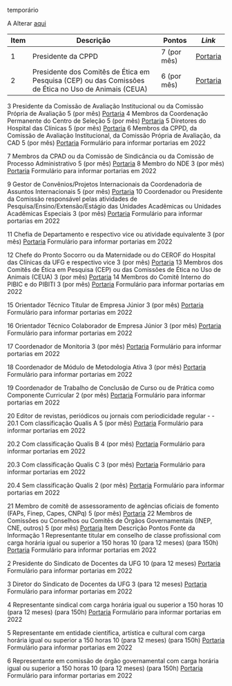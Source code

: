 temporário

A Alterar [aqui](https://docs.google.com/spreadsheets/d/1r7R49SosuoSZuDxSHp_M1s5jyZYC9O7KnHdICywnbtQ/edit?usp=drive_web&ouid=105036038655527034429)


|Item|Descrição|Pontos|**_Link_**|
|-|-|-|-|
|1|Presidente da CPPD|7 (por mês)|[Portaria](./portaria.md)|
|2|Presidente dos Comitês de Ética em Pesquisa (CEP) ou das Comissões de Ética no Uso de Animais (CEUA)|6 (por mês)|[Portaria](./portaria.md)|


3	Presidente da Comissão de Avaliação Institucional ou da Comissão Própria de Avaliação	5
(por mês)	[Portaria](./portaria.md)
4	Membros da Coordenação Permanente do Centro de Seleção	5
(por mês)	[Portaria](./portaria.md)
5	Diretores do Hospital das Clínicas	5
(por mês)	[Portaria](./portaria.md)
6	Membros da CPPD, da Comissão de Avaliação Institucional, da Comissão Própria de Avaliação, da CAD	5
(por mês)	[Portaria](./portaria.md)
Formulário para informar portarias em 2022

7	Membros da CPAD ou da Comissão de Sindicância ou da Comissão de Processo Administrativo	5
(por mês)	[Portaria](./portaria.md)
8	Membro do NDE	3
(por mês)	[Portaria](./portaria.md)
Formulário para informar portarias em 2022

9	Gestor de Convênios/Projetos Internacionais da Coordenadoria de Assuntos Internacionais	5
(por mês)	[Portaria](./portaria.md)
10	Coordenador ou Presidente da Comissão responsável pelas atividades de Pesquisa/Ensino/Extensão/Estágio das Unidades Acadêmicas ou Unidades Acadêmicas Especiais	3
(por mês)	[Portaria](./portaria.md)
Formulário para informar portarias em 2022

11	Chefia de Departamento e respectivo vice ou atividade equivalente	3
(por mês)	[Portaria](./portaria.md)
Formulário para informar portarias em 2022

12	Chefe do Pronto Socorro ou da Maternidade ou do CEROF do Hospital das Clínicas da UFG e respectivo vice	3
(por mês)	[Portaria](./portaria.md)
13	Membros dos Comitês de Ética em Pesquisa (CEP) ou das Comissões de Ética no Uso de Animais (CEUA)	3
(por mês)	[Portaria](./portaria.md)
14	Membros do Comitê Interno do PIBIC e do PIBITI	3
(por mês)	[Portaria](./portaria.md)
Formulário para informar portarias em 2022

15	Orientador Técnico Titular de Empresa Júnior	3
(por mês)	[Portaria](./portaria.md)
Formulário para informar portarias em 2022

16	Orientador Técnico Colaborador de Empresa Júnior	3
(por mês)	[Portaria](./portaria.md)
Formulário para informar portarias em 2022

17	Coordenador de Monitoria	3
(por mês)	[Portaria](./portaria.md)
Formulário para informar portarias em 2022

18	Coordenador de Módulo de Metodologia Ativa	3
(por mês)	[Portaria](./portaria.md)
Formulário para informar portarias em 2022

19	Coordenador de Trabalho de Conclusão de Curso ou de Prática como Componente Curricular	2
(por mês)	[Portaria](./portaria.md)
Formulário para informar portarias em 2022

20	Editor de revistas, periódicos ou jornais com periodicidade regular	-	-
20.1	Com classificação Qualis A	5
(por mês)	[Portaria](./portaria.md)
Formulário para informar portarias em 2022

20.2	Com classificação Qualis B	4
(por mês)	[Portaria](./portaria.md)
Formulário para informar portarias em 2022

20.3	Com classificação Qualis C	3
(por mês)	[Portaria](./portaria.md)
Formulário para informar portarias em 2022

20.4	Sem classificação Qualis	2
(por mês)	[Portaria](./portaria.md)
Formulário para informar portarias em 2022

21	Membro de comitê de assessoramento de agências oficiais de fomento (FAPs, Finep, Capes, CNPq)	5
(por mês)	[Portaria](./portaria.md)
22	Membros de Comissões ou Conselhos ou Comitês de Órgãos Governamentais (INEP, CNE, outros)	5
(por mês)	[Portaria](./portaria.md)
Item	Descrição	Pontos	Fonte da Informação
1	Representante titular em conselho de classe profissional com carga horária igual ou superior a
150 horas	10
(para 12 meses)
(para 150h)	[Portaria](./portaria.md)
Formulário para informar portarias em 2022

2	Presidente do Sindicato de Docentes da UFG	10
(para 12 meses)	[Portaria](./portaria.md)
Formulário para informar portarias em 2022

3	Diretor do Sindicato de Docentes da UFG	3
(para 12 meses)	[Portaria](./portaria.md)
Formulário para informar portarias em 2022

4	Representante sindical com carga horária igual ou superior a 150 horas	10
(para 12 meses)
(para 150h)	[Portaria](./portaria.md)
Formulário para informar portarias em 2022

5	Representante em entidade científica, artística e cultural com carga horária igual ou superior a
150 horas	10
(para 12 meses)
(para 150h)	[Portaria](./portaria.md)
Formulário para informar portarias em 2022

6	Representante em comissão de órgão governamental com carga horária igual ou superior a 150 horas	10
(para 12 meses)
(para 150h)	[Portaria](./portaria.md)
Formulário para informar portarias em 2022


